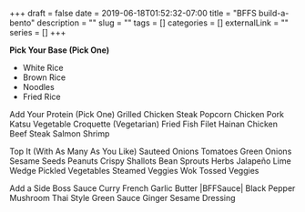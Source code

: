 +++
draft = false
date = 2019-06-18T01:52:32-07:00
title = "BFFS build-a-bento"
description = ""
slug = ""
tags = []
categories = []
externalLink = ""
series = []
+++



**Pick Your Base (Pick One)**
+ White Rice
+ Brown Rice
+ Noodles
+ Fried Rice

Add Your Protein (Pick One)
Grilled Chicken Steak
Popcorn Chicken
Pork Katsu
Vegetable Croquette (Vegetarian)
Fried Fish Filet
Hainan Chicken
Beef Steak
Salmon
Shrimp

Top It (With As Many As You Like)
Sauteed Onions
Tomatoes
Green Onions
Sesame Seeds
Peanuts
Crispy Shallots
Bean Sprouts
Herbs
Jalapeño
Lime Wedge
Pickled Vegetables
Steamed Veggies
Wok Tossed Veggies

Add a Side Boss Sauce
Curry
French Garlic Butter |BFFSauce|
Black Pepper
Mushroom
Thai Style Green Sauce
Ginger Sesame Dressing
